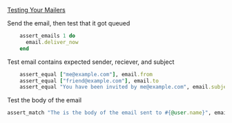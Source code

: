 [Testing Your Mailers](https://guides.rubyonrails.org/testing.html#testing-your-mailers)

Send the email, then test that it got queued
```ruby
    assert_emails 1 do
      email.deliver_now
    end
```

Test email contains expected sender, reciever, and subject
```ruby
    assert_equal ["me@example.com"], email.from
    assert_equal ["friend@example.com"], email.to
    assert_equal "You have been invited by me@example.com", email.subject
```

Test the body of the email
```ruby
assert_match "The is the body of the email sent to #{@user.name}", email.body.encoded
```
